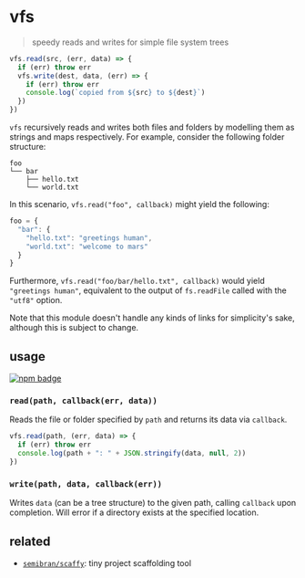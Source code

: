 # vfs
> speedy reads and writes for simple file system trees

```js
vfs.read(src, (err, data) => {
  if (err) throw err
  vfs.write(dest, data, (err) => {
    if (err) throw err
    console.log(`copied from ${src} to ${dest}`)
  })
})
```

`vfs` recursively reads and writes both files and folders by modelling them as strings and maps respectively. For example, consider the following folder structure:

```
foo
└── bar
    ├── hello.txt
    └── world.txt
```

In this scenario, `vfs.read("foo", callback)` might yield the following:

```js
foo = {
  "bar": {
    "hello.txt": "greetings human",
    "world.txt": "welcome to mars"
  }
}
```

Furthermore, `vfs.read("foo/bar/hello.txt", callback)` would yield `"greetings human"`, equivalent to the output of `fs.readFile` called with the `"utf8"` option.

Note that this module doesn't handle any kinds of links for simplicity's sake, although this is subject to change.

## usage
[![npm badge]][npm package]

### `read(path, callback(err, data))`
Reads the file or folder specified by `path` and returns its data via `callback`.

```js
vfs.read(path, (err, data) => {
  if (err) throw err
  console.log(path + ": " + JSON.stringify(data, null, 2))
})
```

### `write(path, data, callback(err))`
Writes `data` (can be a tree structure) to the given path, calling `callback` upon completion. Will error if a directory exists at the specified location.

## related
* [`semibran/scaffy`][semibran/scaffy]: tiny project scaffolding tool

[npm badge]:       https://nodei.co/npm/@semibran/vfs.png?mini
[npm package]:     https://npmjs.com/package/@semibran/vfs
[semibran/scaffy]: https://github.com/semibran/scaffy
